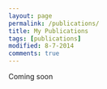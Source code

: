 ```yaml
---
layout: page
permalink: /publications/
title: My Publications
tags: [publications]
modified: 8-7-2014
comments: true
---
```


Coming soon
